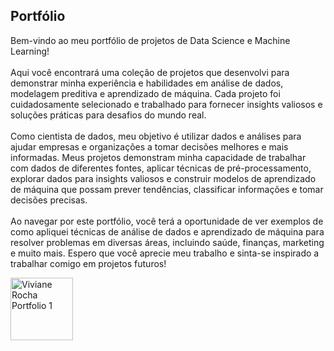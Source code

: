  <body>
    <section class="u-align-center u-clearfix u-image u-shading u-section-1" src="" data-image-width="5000" data-image-height="3220" id="sec-8b6a">
      <div class="u-clearfix u-sheet u-valign-middle u-sheet-1">
        <h1 class="u-text u-text-default u-title u-text-1">Portfólio</h1>
        <p class="u-large-text u-text u-text-default u-text-variant u-text-2"> Bem-vindo ao meu portfólio de projetos de Data Science e Machine Learning!&nbsp;<br>
          <br>Aqui você encontrará uma coleção de projetos que desenvolvi para demonstrar minha experiência e habilidades em análise de dados, modelagem preditiva e aprendizado de máquina. Cada projeto foi cuidadosamente selecionado e trabalhado para fornecer insights valiosos e soluções práticas para desafios do mundo real.<br>
          <br>Como cientista de dados, meu objetivo é utilizar dados e análises para ajudar empresas e organizações a tomar decisões melhores e mais informadas. Meus projetos demonstram minha capacidade de trabalhar com dados de diferentes fontes, aplicar técnicas de pré-processamento, explorar dados para insights valiosos e construir modelos de aprendizado de máquina que possam prever tendências, classificar informações e tomar decisões precisas.<br>
          <br>Ao navegar por este portfólio, você terá a oportunidade de ver exemplos de como apliquei técnicas de análise de dados e aprendizado de máquina para resolver problemas em diversas áreas, incluindo saúde, finanças, marketing e muito mais. Espero que você aprecie meu trabalho e sinta-se inspirado a trabalhar comigo em projetos futuros!
        </p>
       
<a href="https://github.com/vivirocha/saude">
  <img src="https://live.staticflickr.com/65535/52782050399_5dffc90412_b.jpg" width="100" height="100" alt="Viviane Rocha Portfolio 1"
  />
</a> 
  
</body></html>
